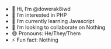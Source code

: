 - 👋 Hi, I’m @dowerak8iwd
- 👀 I’m interested in PHP
- 🌱 I’m currently learning Javascript
- 💞️ I’m looking to collaborate on Nothing
- 😄 Pronouns: He/They/Them
- ⚡ Fun fact: Nothing

<!---
dowerak8iwd/dowerak8iwd is a ✨ special ✨ repository because its `README.md` (this file) appears on your GitHub profile.
You can click the Preview link to take a look at your changes.
--->

